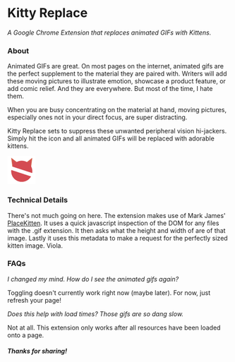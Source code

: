 # Kitty Replace
_A Google Chrome Extension that replaces animated GIFs with Kittens._

### About
Animated GIFs are great. On most pages on the internet, animated gifs are the perfect supplement to the material they are paired with. Writers will add these moving pictures to illustrate emotion, showcase a product feature, or add comic relief. And they are everywhere. But most of the time, I hate them.

When you are busy concentrating on the material at hand, moving pictures, especially ones not in your direct focus, are super distracting.

Kitty Replace sets to suppress these unwanted peripheral vision hi-jackers. Simply hit the icon and all animated GIFs will be replaced with adorable kittens.

![Kitty Replace](resources/icon_64.png)

### Technical Details

There's not much going on here. The extension makes use of Mark James' [PlaceKitten](https://placekitten.com/). It uses a quick javascript inspection of the DOM for any files with the .gif extension. It then asks what the height and width of are of that image. Lastly it uses this metadata to make a request for the perfectly sized kitten image. Viola.

### FAQs

*I changed my mind. How do I see the animated gifs again?*

Toggling doesn't currently work right now (maybe later). For now, just refresh your page!

*Does this help with load times? Those gifs are so dang slow.*

Not at all. This extension only works after all resources have been loaded onto a page.

##### Thanks for sharing!
